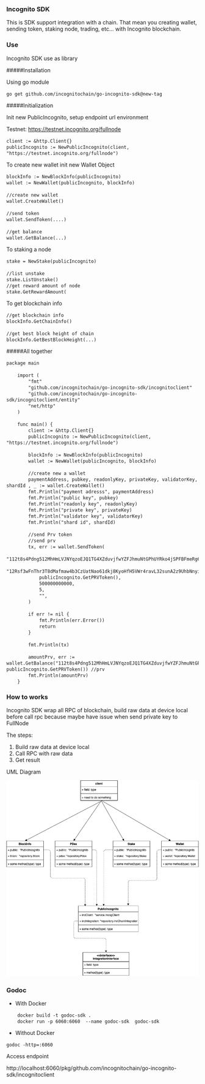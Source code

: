### Incognito SDK

This is SDK support integration with a chain. That mean you creating wallet, sending token, staking node, trading,
etc... with Incognito blockchain.

### Use

Incognito SDK use as library

#####Installation

Using go module

```
go get github.com/incognitochain/go-incognito-sdk@new-tag
```

#####Initialization

Init new PublicIncognito, setup endpoint url environment

Testnet: https://testnet.incognito.org/fullnode

```
client := &http.Client{}
publicIncognito := NewPublicIncognito(client, "https://testnet.incognito.org/fullnode")
```

To create new wallet init new Wallet Object

```
blockInfo := NewBlockInfo(publicIncognito)
wallet := NewWallet(publicIncognito, blockInfo)

//create new wallet
wallet.CreateWallet()

//send token
wallet.SendToken(....)

//get balance
wallet.GetBalance(...)
```

To staking a node

```
stake = NewStake(publicIncognito)

//list unstake
stake.ListUnstake()
//get reward amount of node
stake.GetRewardAmount(
```

To get blockchain info

```
//get blockchain info
blockInfo.GetChainInfo()

//get best block height of chain
blockInfo.GetBestBlockHeight(...)
```

#####All together

```
package main

	import (
		"fmt"
		"github.com/incognitochain/go-incognito-sdk/incognitoclient"
		"github.com/incognitochain/go-incognito-sdk/incognitoclient/entity"
		"net/http"
	)

	func main() {
		client := &http.Client{}
		publicIncognito := NewPublicIncognito(client, "https://testnet.incognito.org/fullnode")

		blockInfo := NewBlockInfo(publicIncognito)
		wallet := NewWallet(publicIncognito, blockInfo)
		
		//create new a wallet
		paymentAddress, pubkey, readonlyKey, privateKey, validatorKey, shardId , _ := wallet.CreateWallet()
		fmt.Println("payment adresss", paymentAddress)
		fmt.Println("public key", pubkey)
		fmt.Println("readonly key", readonlyKey)
		fmt.Println("private key", privateKey)
		fmt.Println("validator key", validatorKey)
		fmt.Println("shard id", shardId)
		
		//send Prv token
		//send prv
		tx, err := wallet.SendToken(
			"112t8s4Pdng512MhHmLVJNYqzoEJQ1TG4XZduvjfwYZFJhmuNtGPhUYRko4jSPFBFmeRg6bumKQuhAEMriQ72cpp5SKAkRuXfLCv5xeZx3f5",
			"12Rsf3wFnThr3T8dMafmaw4b3CzUatNao61dkj8KyoHfH5VWr4ravL32sunA2z9UhbNnyijzWFaVDvacJPSRFAq66HU7YBWjwfWR7Ff",
			publicIncognito.GetPRVToken(),
			500000000000,
			5,
			"",
		)

		if err != nil {
			fmt.Println(err.Error())
			return
		}

		fmt.Println(tx)
		
		amountPrv, err := wallet.GetBalance("112t8s4Pdng512MhHmLVJNYqzoEJQ1TG4XZduvjfwYZFJhmuNtGPhUYRko4jSPFBFmeRg6bumKQuhAEMriQ72cpp5SKAkRuXfLCv5xeZx3f5", publicIncognito.GetPRVToken()) //prv
	    fmt.Println(amountPrv)
	}
```

### How to works

Incognito SDK wrap all RPC of blockchain, build raw data at device local before call rpc because maybe have issue when send private key to FullNode

The steps:

1. Build raw data at device local
2. Call RPC with raw data
3. Get result

UML Diagram

![Screenshot](UMLDiagram.png)

### Godoc

- With Docker

```
    docker build -t godoc-sdk .
    docker run -p 6060:6060  --name godoc-sdk  godoc-sdk
```

- Without Docker

```
godoc -http=:6060
```

Access endpoint

http://localhost:6060/pkg/github.com/incognitochain/go-incognito-sdk/incognitoclient

